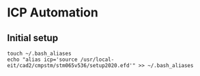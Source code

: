 # ICP Automation

## Initial setup
```
touch ~/.bash_aliases
echo "alias icp='source /usr/local-eit/cad2/cmpstm/stm065v536/setup2020.efd'" >> ~/.bash_aliases
```
